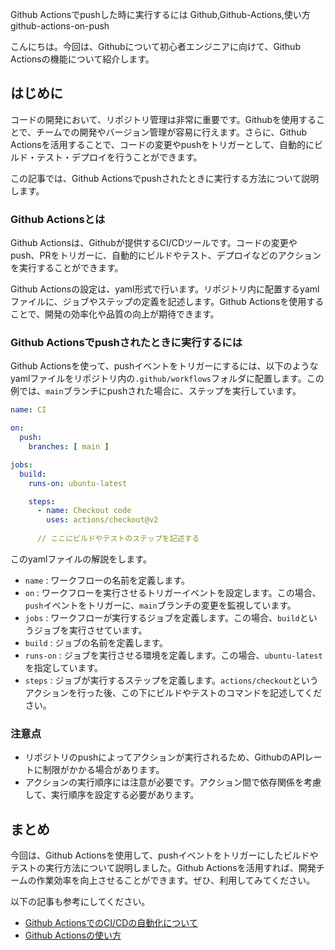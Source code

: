 Github Actionsでpushした時に実行するには
Github,Github-Actions,使い方
github-actions-on-push

こんにちは。今回は、Githubについて初心者エンジニアに向けて、Github Actionsの機能について紹介します。

## はじめに

コードの開発において、リポジトリ管理は非常に重要です。Githubを使用することで、チームでの開発やバージョン管理が容易に行えます。さらに、Github Actionsを活用することで、コードの変更やpushをトリガーとして、自動的にビルド・テスト・デプロイを行うことができます。

この記事では、Github Actionsでpushされたときに実行する方法について説明します。

### Github Actionsとは

Github Actionsは、Githubが提供するCI/CDツールです。コードの変更やpush、PRをトリガーに、自動的にビルドやテスト、デプロイなどのアクションを実行することができます。

Github Actionsの設定は、yaml形式で行います。リポジトリ内に配置するyamlファイルに、ジョブやステップの定義を記述します。Github Actionsを使用することで、開発の効率化や品質の向上が期待できます。

### Github Actionsでpushされたときに実行するには

Github Actionsを使って、pushイベントをトリガーにするには、以下のようなyamlファイルをリポジトリ内の`.github/workflows`フォルダに配置します。この例では、`main`ブランチにpushされた場合に、ステップを実行しています。

```yaml
name: CI

on:
  push:
    branches: [ main ]

jobs:
  build:
    runs-on: ubuntu-latest

    steps:
      - name: Checkout code
        uses: actions/checkout@v2
      
      // ここにビルドやテストのステップを記述する
```

このyamlファイルの解説をします。

- `name` : ワークフローの名前を定義します。
- `on` : ワークフローを実行させるトリガーイベントを設定します。この場合、`push`イベントをトリガーに、`main`ブランチの変更を監視しています。
- `jobs` : ワークフローが実行するジョブを定義します。この場合、`build`というジョブを実行させています。
- `build` : ジョブの名前を定義します。
- `runs-on` : ジョブを実行させる環境を定義します。この場合、`ubuntu-latest`を指定しています。
- `steps` : ジョブが実行するステップを定義します。`actions/checkout`というアクションを行った後、この下にビルドやテストのコマンドを記述してください。


### 注意点

- リポジトリのpushによってアクションが実行されるため、GithubのAPIレートに制限がかかる場合があります。
- アクションの実行順序には注意が必要です。アクション間で依存関係を考慮して、実行順序を設定する必要があります。

## まとめ

今回は、Github Actionsを使用して、pushイベントをトリガーにしたビルドやテストの実行方法について説明しました。Github Actionsを活用すれば、開発チームの作業効率を向上させることができます。ぜひ、利用してみてください。

以下の記事も参考にしてください。

- [Github ActionsでのCI/CDの自動化について](https://www.slideshare.net/SoutaKojima2020/cicd-239271147)
- [Github Actionsの使い方](https://engineering.mercari.com/blog/entry/20200526-github-actions/)
